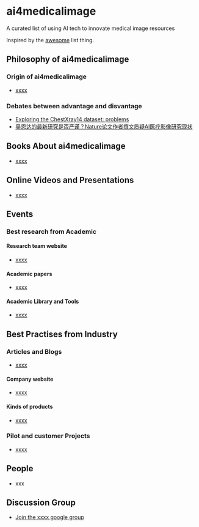 # ai4medicalimage
A curated list of using AI tech to innovate  medical image  resources

Inspired by the [awesome](https://github.com/sindresorhus/awesome) list thing.

## Philosophy of  ai4medicalimage

### Origin of ai4medicalimage

* [xxxx](http://xxxx.html)


### Debates between advantage and disvantage

* [Exploring the ChestXray14 dataset: problems](https://lukeoakdenrayner.wordpress.com/2017/12/18/the-chestxray14-dataset-problems)
* [ 吴恩达的最新研究是否严谨？Nature论文作者撰文质疑AI医疗影像研究现状 ](https://mp.weixin.qq.com/s/zc6o0sCtxQQaAvOMyMYSJg)



## Books About ai4medicalimage

* [xxxx](http://xxxx.html)

## Online Videos and Presentations

* [xxxx](http://xxxx.html)


## Events

### Best research from Academic  

#### Research team website

* [xxxx](http://xxxx.html)

#### Academic papers 

* [xxxx](http://xxxx.html)

#### Academic Library and Tools 

* [xxxx](http://xxxx.html)


## Best Practises from Industry

### Articles and Blogs

* [xxxx](http://xxxx.html)


#### Company website

* [xxxx](http://xxxx.html)

#### Kinds of products 

* [xxxx](http://xxxx.html)

### Pilot and customer Projects

* [xxxx](http://xxxx.html)



## People

* xxx

## Discussion Group

* [Join the xxxx google group](https://groups.google.com/forum/#!forum/xxx)

